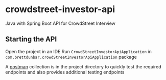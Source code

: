 # crowdstreet-investor-api
Java with Spring Boot API for CrowdStreet Interview

## Starting the API
Open the project in an IDE
Run `CrowdStreetInvestorApiApplication` in `com.brettdunbar.crowdStreetInvestorApiApplication` package

A [postman](https://www.postman.com/downloads/) collection is in the project directory to quickly test the required endpoints and also provides additional testing endpoints
